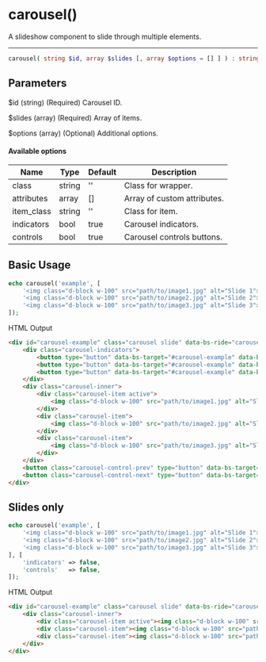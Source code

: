 # carousel()

A slideshow component to slide through multiple elements.

---

```php {.function-name}
carousel( string $id, array $slides [, array $options = [] ] ) : string
```

## Parameters

$id (string) (Required) Carousel ID.

$slides (array) (Required) Array of items.

$options (array) (Optional) Additional options.

#### Available options

| Name       | Type   | Default | Description                 |
|------------|--------|---------|-----------------------------|
| class      | string | ''      | Class for wrapper.          |
| attributes | array  | []      | Array of custom attributes. |
| item_class | string | ''      | Class for item.             |
| indicators | bool   | true    | Carousel indicators.        |
| controls   | bool   | true    | Carousel controls buttons.  |

## Basic Usage

```php
echo carousel('example', [
    '<img class="d-block w-100" src="path/to/image1.jpg" alt="Slide 1">',
    '<img class="d-block w-100" src="path/to/image2.jpg" alt="Slide 2">',
    '<img class="d-block w-100" src="path/to/image3.jpg" alt="Slide 3">',
]);
```

<span class="html-output">HTML Output</span>

```html
<div id="carousel-example" class="carousel slide" data-bs-ride="carousel">
    <div class="carousel-indicators">
        <button type="button" data-bs-target="#carousel-example" data-bs-slide-to="0" class="active" aria-current="true"></button>
        <button type="button" data-bs-target="#carousel-example" data-bs-slide-to="1"></button>
        <button type="button" data-bs-target="#carousel-example" data-bs-slide-to="2"></button>
    </div>
    <div class="carousel-inner">
        <div class="carousel-item active">
            <img class="d-block w-100" src="path/to/image1.jpg" alt="Slide 1">
        </div>
        <div class="carousel-item">
            <img class="d-block w-100" src="path/to/image2.jpg" alt="Slide 2">
        </div>
        <div class="carousel-item">
            <img class="d-block w-100" src="path/to/image3.jpg" alt="Slide 3">
        </div>
    </div>
    <button class="carousel-control-prev" type="button" data-bs-target="#carousel-example" data-bs-slide="prev"><span class="carousel-control-prev-icon"></span></button>
    <button class="carousel-control-next" type="button" data-bs-target="#carousel-example" data-bs-slide="next"><span class="carousel-control-next-icon"></span></button>
</div>
```

## Slides only

```php
echo carousel('example', [
    '<img class="d-block w-100" src="path/to/image1.jpg" alt="Slide 1">',
    '<img class="d-block w-100" src="path/to/image2.jpg" alt="Slide 2">',
    '<img class="d-block w-100" src="path/to/image3.jpg" alt="Slide 3">',
], [
    'indicators' => false,
    'controls'   => false,
]);
```

<span class="html-output">HTML Output</span>

```html
<div id="carousel-example" class="carousel slide" data-bs-ride="carousel">
    <div class="carousel-inner">
        <div class="carousel-item active"><img class="d-block w-100" src="path/to/image1.jpg" alt="Slide 1"></div>
        <div class="carousel-item"><img class="d-block w-100" src="path/to/image2.jpg" alt="Slide 2"></div>
        <div class="carousel-item"><img class="d-block w-100" src="path/to/image3.jpg" alt="Slide 3"></div>
    </div>
</div>
```
